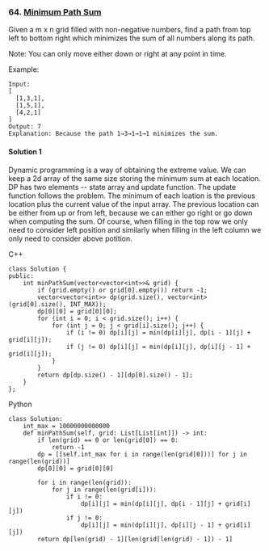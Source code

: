 ### 64\. [Minimum Path Sum](https://leetcode.com/problems/minimum-path-sum/)

Given a m x n grid filled with non-negative numbers, find a path from top left to bottom right which minimizes the sum of all numbers along its path.

Note: You can only move either down or right at any point in time.

Example:
```
Input:
[
  [1,3,1],
  [1,5,1],
  [4,2,1]
]
Output: 7
Explanation: Because the path 1→3→1→1→1 minimizes the sum.
```

#### Solution 1

Dynamic programming is a way of obtaining the extreme value. We can keep a 2d array of the same size 
storing the minimum sum at each location. DP has two elements -- state array and update function.
The update function follows the problem. The minimum of each loation is the previous location plus
the current value of the input array. The previous location can be either from up or from left,
because we can either go right or go down when computing the sum. Of course, when filling in the
top row we only need to consider left position and similarly when filling in the left column we only
need to consider above potition.

C++

```
class Solution {
public:
    int minPathSum(vector<vector<int>>& grid) {
        if (grid.empty() or grid[0].empty()) return -1;
        vector<vector<int>> dp(grid.size(), vector<int>(grid[0].size(), INT_MAX));
        dp[0][0] = grid[0][0];
        for (int i = 0; i < grid.size(); i++) {
            for (int j = 0; j < grid[i].size(); j++) {
                if (i != 0) dp[i][j] = min(dp[i][j], dp[i - 1][j] + grid[i][j]);
                if (j != 0) dp[i][j] = min(dp[i][j], dp[i][j - 1] + grid[i][j]);
            }
        }
        return dp[dp.size() - 1][dp[0].size() - 1];
    }
};
```

Python

```
class Solution:
    int_max = 10000000000000
    def minPathSum(self, grid: List[List[int]]) -> int:
        if len(grid) == 0 or len(grid[0]) == 0:
            return -1
        dp = [[self.int_max for i in range(len(grid[0]))] for j in range(len(grid))]
        dp[0][0] = grid[0][0]
        
        for i in range(len(grid)):
            for j in range(len(grid[i])):
                if i != 0:
                    dp[i][j] = min(dp[i][j], dp[i - 1][j] + grid[i][j])
                if j != 0:
                    dp[i][j] = min(dp[i][j], dp[i][j - 1] + grid[i][j])
        return dp[len(grid) - 1][len(grid[len(grid) - 1]) - 1]
```
